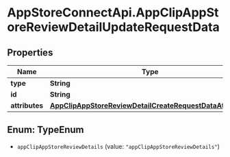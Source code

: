# AppStoreConnectApi.AppClipAppStoreReviewDetailUpdateRequestData

## Properties

Name | Type | Description | Notes
------------ | ------------- | ------------- | -------------
**type** | **String** |  | 
**id** | **String** |  | 
**attributes** | [**AppClipAppStoreReviewDetailCreateRequestDataAttributes**](AppClipAppStoreReviewDetailCreateRequestDataAttributes.md) |  | [optional] 



## Enum: TypeEnum


* `appClipAppStoreReviewDetails` (value: `"appClipAppStoreReviewDetails"`)




